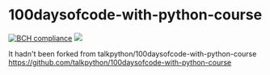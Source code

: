 # 100daysofcode-with-python-course
[![BCH compliance](https://bettercodehub.com/edge/badge/alex-vegan/100daysofcode-with-python-course?branch=master)](https://bettercodehub.com/)
<img src='https://bettercodehub.com/edge/badge/alex-vegan/100daysofcode-with-python-course?branch=master'>

It hadn't been forked from talkpython/100daysofcode-with-python-course https://github.com/talkpython/100daysofcode-with-python-course
